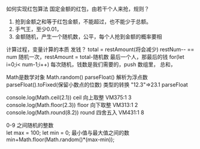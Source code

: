 如何实现红包算法
国定金额的红包，由若干个人来抢，规则？

1. 抢到金额之和等于红包金额，不能超过，也不能少于总额。
2. 手气王，至少0.01，
3. 金额随机，产生一个随机数，公平，每个人抢到金额的概率要相

计算过程，变量计算的本质
发钱？  total = restAmount(将会减少)
restNum-- == num
随机一次，restAmount = total-随机数
最后一个人，那最后的钱 for(let i=0;i< num-1;i++)
每次随机，钱数是我们需要的，push 数组里，
总和，

Math是数学对象
Math.random()
parseFloat()  解析为浮点数
parseFloat().toFixed(保留小数点的位数)
类型的转换  "12.3"=>23.1   parseFloat

console.log(Math.ceil(2.1))    ceil  向上取整
VM375:1 3
console.log(Math.floor(2.3))   floor 向下取整
VM313:1 2
console.log(Math.round(8.2))   round 四舍五入
VM431:1 8

0-9 之间随机的整数  
let max = 100;
let min = 0;
最小值与最大值之间的数
min+Math.floor(Math.random()*(max-min));